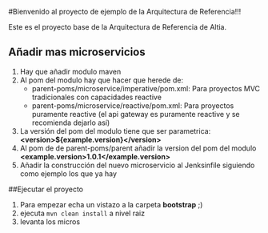 #Bienvenido al proyecto de ejemplo de la Arquitectura de Referencia!!!

Este es el proyecto base de la Arquitectura de Referencia de Altia.


## Añadir mas microservicios
1. Hay que añadir modulo maven
2. Al pom del modulo hay que hacer que herede de: 
    - parent-poms/microservice/imperative/pom.xml: Para proyectos MVC tradicionales con capacidades reactive 
    - parent-poms/microservice/reactive/pom.xml: Para proyectos puramente reactive (el api gateway es puramente reactive y se recomienda dejarlo así)
3. La versión del pom del modulo tiene que ser parametrica: **\<version\>${example.version}\</version>**
4. Al pom de de parent-poms/parent añadir la version del pom del modulo **\<example.version\>1.0.1\</example.version>**
5. Añadir la construcción del nuevo microservicio al Jenksinfile siguiendo como ejemplo los que ya hay  


##Ejecutar el proyecto
1. Para empezar echa un vistazo a la carpeta **bootstrap** ;)
2. ejecuta ```mvn clean install``` a nivel raiz
3. levanta los micros